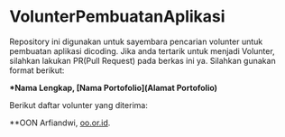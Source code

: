 # VolunterPembuatanAplikasi
Repository ini digunakan untuk sayembara pencarian volunter untuk pembuatan aplikasi dicoding. Jika anda tertarik untuk menjadi Volunter, silahkan lakukan PR(Pull Request) pada berkas ini ya. Silahkan gunakan format berikut: 

**\*Nama Lengkap, [Nama Portofolio](Alamat Portofolio)**

Berikut daftar volunter yang diterima:

**OON Arfiandwi, [oo.or.id](https://oo.or.id).
